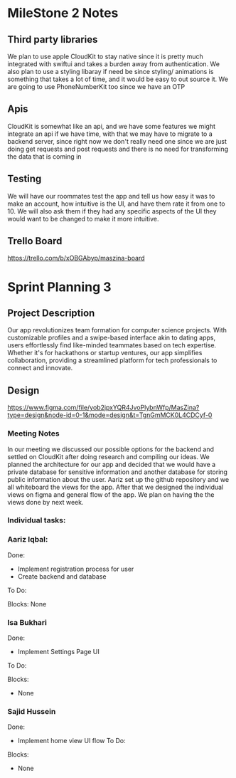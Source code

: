 # MileStone 2 Notes


## Third party libraries
We plan to use apple CloudKit to stay native since it is pretty much integrated with swiftui and takes a burden away from authentication.
We also plan to use a styling libaray if need be since styling/ animations is something that takes a lot of time, and it would be easy to out source it.
We are going to use PhoneNumberKit too since we have an OTP

## Apis
CloudKit is somewhat like an api, and we have some features we might integrate an api if we have time, with that we may have to migrate to a backend server, since right now we don't really need one since we are just doing get requests and post requests and there is no need for transforming the data that is coming in

## Testing

We will have our roommates test the app and tell us how easy it was to make an account, how intuitive is the UI, and have them rate it from one to 10. We will also ask them if they had any specific aspects of the UI they would want to be changed to make it more intuitive.

## Trello Board
https://trello.com/b/xOBGAbyp/maszina-board

# Sprint Planning 3

## Project Description
Our app revolutionizes team formation for computer science projects. With customizable profiles and a swipe-based interface akin to dating apps, users effortlessly find like-minded teammates based on tech expertise. Whether it's for hackathons or startup ventures, our app simplifies collaboration, providing a streamlined platform for tech professionals to connect and innovate.

## Design
https://www.figma.com/file/yob2jpxYQR4JvoPlybnWfp/MasZina?type=design&node-id=0-1&mode=design&t=TgnGmMCK0L4CDCyf-0


### Meeting Notes

In our meeting we discussed our possible options for the backend and settled on CloudKit after doing research and compiling our ideas. We planned the architecture for our app and decided that we would have a private database for sensitive information and another database for storing public information about the user. Aariz set up the github repository and we all whiteboard the views for the app. After that we designed the individual views on figma and general flow of the app. We plan on having the the views done by next week. 


### Individual tasks:

### Aariz Iqbal:
Done:
- Implement registration process for user
- Create backend and database

To Do:


Blocks:
None

### Isa Bukhari
Done:
- Implement Settings Page UI

To Do:


Blocks:
- None

### Sajid Hussein
Done:
- Implement home view UI flow
To Do:


Blocks:
- None




